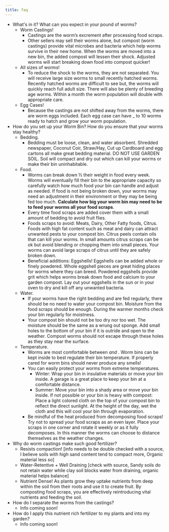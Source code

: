 ```yaml
---
title: faq
---
```

* What's in it? What can you expect in your pound of worms?
  * Worm Castings!
    * Castings are the worm’s excrement after processing food scraps. 
    * Other sellers may sell their worms alone,  but compost (worm castings) provide vital microbes and bacteria which help worms survive in their new home. When the worms are moved into a new bin, the added compost will lessen their shock. Adjusted worms will start breaking down food into compost quicker!
  * All sizes of worms!
    * To reduce the shock to the worms, they are not separated. You will receive large size worms to small recently hatched worms. Recently hatched worms are difficult to see but, the worms will quickly reach full adult size. There will also be plenty of breeding age worms. Within a month the worm population will double with appropriate care.
  * Egg Cases!
    * Because the castings are not shifted away from the worms, there are worm eggs included. Each egg case can have _ to 10 worms ready to hatch and grow your worm population.
* How do you set up your Worm Bin? How do you ensure that your worms stay healthy?
  * Bedding.
    * Bedding must be loose, clean, and water absorbent. Shredded newspaper, Coconut Coir, Straw/Hay, Cut up Cardboard and egg cartons all make great bedding material. DO NOT USE GARDEN SOIL. Soil will compact and dry out which can kill your worms or make their bin uninhabitable.
  * Food.
    * Worms can break down ½ their weight in food every week. Worms will eventually fill their bin to the appropriate capacity so carefully watch how much food your bin can handle and adjust as needed. If food is not being broken down, your worms may need an adjustment in their environment or they may be being fed too much. **Calculate how big your worm bin may need to be to feed your worms all your food scraps**.
    * Every time food scraps are added cover them with a small amount of bedding to avoid fruit flies.
    * Foods scraps to avoid: Meats, Dairy, Other Fatty foods, Citrus. Foods with high fat content such as meat and dairy can attract unwanted pests to your compost bin. Citrus peels contain oils that can kill your worms. In small amounts citrus scraps can be ok but avoid blending or chopping them into small pieces. Your worms can avoid large scraps of citrus until they are safely broken down.
    * Beneficial additions: Eggshells! Eggshells can be added whole or finely powdered. Whole eggshell pieces are great hiding places for worms where they can breed. Powdered eggshells provide grit which helps worms break down food and calcium to your garden compost. Lay out your eggshells in the sun or in your oven to dry and kill off any unwanted bacteria.
  * Water.
    * If your worms have the right bedding and are fed regularly, there should be no need to water your compost bin. Moisture from the food scraps should be enough. During the warmer months check your bin regularly for moistness.
    * Your compost bin should not be too dry nor too wet. The moisture should be the same as a wrung out sponge. Add small holes to the bottom of your bin if it is outride and open to the weather. Compost worms should not escape through these holes as they stay near the surface.
  * Temperature.
    * Worms are most comfortable between  _and_ . Worm bins can be kept inside to best regulate their bin temperature. If properly cared for worm bins should never produce any smells!
    * You can easily protect your worms from extreme temperatures.
      * Winter: Wrap your bin in insulative materials or move your bin inside. A garage is a great place to keep your bin at a comfortable distance.
      * Summer: Move your bin into a shady area or move your bin inside. If not possible or your bin is heavy with compost: Place a light colored cloth on the top of your compost bin to reflect the direct sunlight. At the height of the day, wet the cloth and this will cool your bin through evaporation.
    * Be mindful of the heat produced from decomposing food scraps! Try not to spread your food scraps as an even layer. Place your scraps in one corner and rotate it weekly or as it fully decomposes. In this manner the worms can choose to distance themselves as the weather changes.
* Why do worm castings make such good fertilizer?
  * Resists compaction! \[info needs to be double checked with a source, I believe soils with high sand content tend to compact more, Organic material less so]
  * Water-Retentive + Well Draining \[check with source, Sandy soils do not retain water while clay soil blocks water from draining, organic material helps balance]
  * Nutrient Dense! As plants grow they uptake nutrients from deep within the soil from their roots and use it to create fruit. By composting food scraps, you are effectively reintroducing vital nutrients and feeding the soil.
* How do I separate the worms from the castings?
  * Info coming soon!
* How do I apply this nutrient rich fertilizer to my plants and into my garden?
  * Info coming soon!
